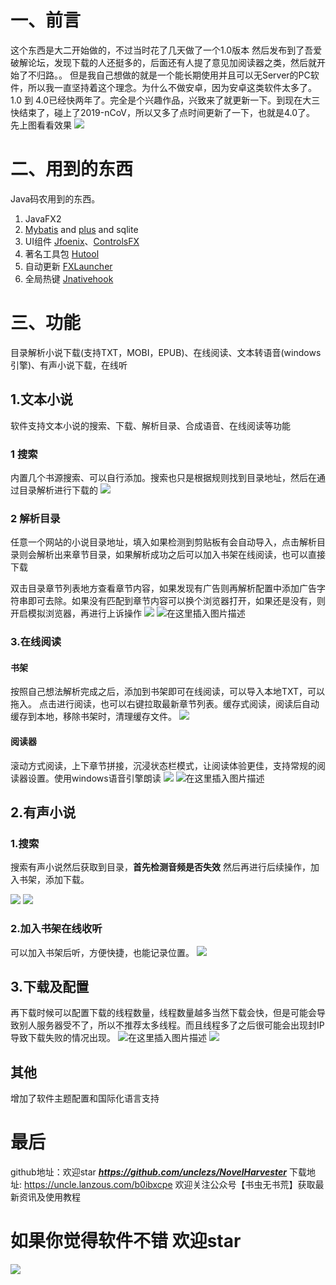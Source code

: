 # 一、前言
这个东西是大二开始做的，不过当时花了几天做了一个1.0版本 然后发布到了吾爱破解论坛，发现下载的人还挺多的，后面还有人提了意见加阅读器之类，然后就开始了不归路。。
但是我自己想做的就是一个能长期使用并且可以无Server的PC软件，所以我一直坚持着这个理念。为什么不做安卓，因为安卓这类软件太多了。
1.0 到 4.0已经快两年了。完全是个兴趣作品，兴致来了就更新一下。到现在大三快结束了，碰上了2019-nCoV，所以又多了点时间更新了一下，也就是4.0了。
先上图看看效果
![](https://imgconvert.csdnimg.cn/aHR0cDovL3VuY2xlLWRldi51bmNsZXpzLmNvbS9ibG9nLzIwMjAwNTI3MTMxOTUxLnBuZw?x-oss-process=image/format,png)
# 二、用到的东西
Java码农用到的东西。
1. JavaFX2
2. [Mybatis](https://mybatis.org/mybatis-3/) and [plus](https://github.com/baomidou/mybatis-plus) and sqlite
3. UI组件 [Jfoenix](https://github.com/jfoenixadmin/JFoenix)、[ControlsFX](https://github.com/controlsfx/controlsfx)
4. 著名工具包 [Hutool](https://github.com/looly/hutool)
5. 自动更新 [FXLauncher](https://github.com/edvin/fxlauncher)
6. 全局热键 [Jnativehook](https://github.com/kwhat/jnativehook)

# 三、功能
目录解析小说下载(支持TXT，MOBI，EPUB)、在线阅读、文本转语音(windows引擎)、有声小说下载，在线听
## 1.文本小说
软件支持文本小说的搜索、下载、解析目录、合成语音、在线阅读等功能
### 1 搜索
内置几个书源搜索、可以自行添加。搜索也只是根据规则找到目录地址，然后在通过目录解析进行下载的
![](https://imgconvert.csdnimg.cn/aHR0cDovL3VuY2xlLWRldi51bmNsZXpzLmNvbS9ibG9nLzIwMjAwNTI3MTM1MDI4LnBuZw?x-oss-process=image/format,png)
### 2 解析目录
任意一个网站的小说目录地址，填入如果检测到剪贴板有会自动导入，点击解析目录则会解析出来章节目录，如果解析成功之后可以加入书架在线阅读，也可以直接下载

双击目录章节列表地方查看章节内容，如果发现有广告则再解析配置中添加广告字符串即可去除。如果没有匹配到章节内容可以换个浏览器打开，如果还是没有，则开启模拟浏览器，再进行上诉操作
![](https://imgconvert.csdnimg.cn/aHR0cDovL3VuY2xlLWRldi51bmNsZXpzLmNvbS9ibG9nLzIwMjAwNTI3MTM1MjA5LnBuZw?x-oss-process=image/format,png)
![在这里插入图片描述](https://img-blog.csdnimg.cn/20200527135239960.png?x-oss-process=image/watermark,type_ZmFuZ3poZW5naGVpdGk,shadow_10,text_aHR0cHM6Ly9ibG9nLmNzZG4ubmV0L3FxXzQyMDA2MTIw,size_16,color_FFFFFF,t_70)
### 3.在线阅读
#### 书架 
按照自己想法解析完成之后，添加到书架即可在线阅读，可以导入本地TXT，可以拖入。
点击进行阅读，也可以右键拉取最新章节列表。缓存式阅读，阅读后自动缓存到本地，移除书架时，清理缓存文件。
![](https://imgconvert.csdnimg.cn/aHR0cDovL3VuY2xlLWRldi51bmNsZXpzLmNvbS9ibG9nLzIwMjAwNTI3MTMxOTUxLnBuZw?x-oss-process=image/format,png)
#### 阅读器
滚动方式阅读，上下章节拼接，沉浸状态栏模式，让阅读体验更佳，支持常规的阅读器设置。使用windows语音引擎朗读
![](https://imgconvert.csdnimg.cn/aHR0cDovL3VuY2xlLWRldi51bmNsZXpzLmNvbS9ibG9nLzIwMjAwNTI3MTQwMDUzLnBuZw?x-oss-process=image/format,png)
![在这里插入图片描述](https://img-blog.csdnimg.cn/20200527140118645.png?x-oss-process=image/watermark,type_ZmFuZ3poZW5naGVpdGk,shadow_10,text_aHR0cHM6Ly9ibG9nLmNzZG4ubmV0L3FxXzQyMDA2MTIw,size_16,color_FFFFFF,t_70)
## 2.有声小说
### 1.搜索
搜索有声小说然后获取到目录，**首先检测音频是否失效** 然后再进行后续操作，加入书架，添加下载。

![](https://imgconvert.csdnimg.cn/aHR0cDovL3VuY2xlLWRldi51bmNsZXpzLmNvbS9ibG9nLzIwMjAwNTI3MTQwNjExLnBuZw?x-oss-process=image/format,png)
![](https://imgconvert.csdnimg.cn/aHR0cDovL3VuY2xlLWRldi51bmNsZXpzLmNvbS9ibG9nLzIwMjAwNTI3MTQwNzE5LnBuZw?x-oss-process=image/format,png)
### 2.加入书架在线收听
可以加入书架后听，方便快捷，也能记录位置。
![](https://imgconvert.csdnimg.cn/aHR0cDovL3VuY2xlLWRldi51bmNsZXpzLmNvbS9ibG9nLzIwMjAwNTI3MTQwODI3LnBuZw?x-oss-process=image/format,png)
## 3.下载及配置
再下载时候可以配置下载的线程数量，线程数量越多当然下载会快，但是可能会导致别人服务器受不了，所以不推荐太多线程。而且线程多了之后很可能会出现封IP导致下载失败的情况出现。
![在这里插入图片描述](https://img-blog.csdnimg.cn/20200527141000132.png?x-oss-process=image/watermark,type_ZmFuZ3poZW5naGVpdGk,shadow_10,text_aHR0cHM6Ly9ibG9nLmNzZG4ubmV0L3FxXzQyMDA2MTIw,size_16,color_FFFFFF,t_70)
![](https://imgconvert.csdnimg.cn/aHR0cDovL3VuY2xlLWRldi51bmNsZXpzLmNvbS9ibG9nLzIwMjAwNTI3MTQxMDI3LnBuZw?x-oss-process=image/format,png)

## 其他
增加了软件主题配置和国际化语言支持

# 最后
github地址：欢迎star ***https://github.com/unclezs/NovelHarvester***
下载地址: https://uncle.lanzous.com/b0ibxcpe
欢迎关注公众号【书虫无书荒】获取最新资讯及使用教程

# 如果你觉得软件不错 欢迎star
![](http://uncle-dev.unclezs.com/blog/1590252920.jpg?blog)
